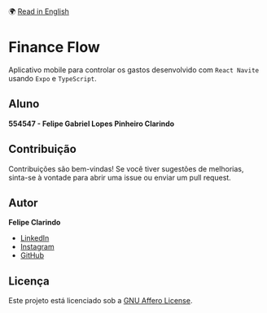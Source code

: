 🌍 [Read in English](README.md)

# Finance Flow

Aplicativo mobile para controlar os gastos desenvolvido com `React Navite` usando `Expo` e `TypeScript`.

## Aluno

**554547 - Felipe Gabriel Lopes Pinheiro Clarindo**

## Contribuição

Contribuições são bem-vindas! Se você tiver sugestões de melhorias, sinta-se à vontade para abrir uma issue ou enviar um pull request.

## Autor

**Felipe Clarindo**

- [LinkedIn](https://www.linkedin.com/in/felipeclarindo)
- [Instagram](https://www.instagram.com/lipethecoder)
- [GitHub](https://github.com/felipeclarindo)

## Licença

Este projeto está licenciado sob a [GNU Affero License](https://www.gnu.org/licenses/agpl-3.0.html).
